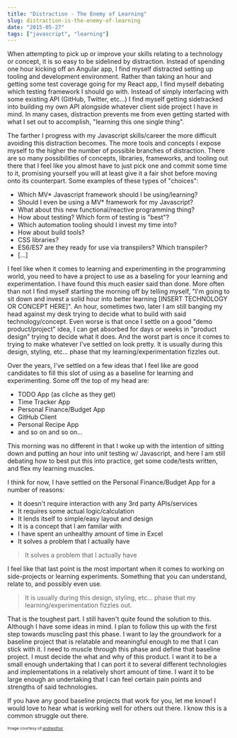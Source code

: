 ```yaml
---
title: "Distraction - The Enemy of Learning"
slug: distraction-is-the-enemy-of-learning
date: "2015-05-27"
tags: ["javascript", "learning"]
---
```


When attempting to pick up or improve your skills relating to a technology or concept, it is so easy to be sidelined by distraction. Instead of spending one hour kicking off an Angular app, I find myself distracted setting up tooling and development environment. Rather than taking an hour and getting some test coverage going for my React app, I find myself debating which testing framework I should go with. Instead of simply interfacing with some existing API (GitHub, Twitter, etc...) I find myself getting sidetracked into building my own API alongside whatever client side project I have in mind. In many cases, distraction prevents me from even getting started with what I set out to accomplish, "learning this one single thing".

The farther I progress with my Javascript skills/career the more difficult avoiding this distraction becomes. The more tools and concepts I expose myself to the higher the number of possible branches of distraction. There are so many possibilities of concepts, libraries, frameworks, and tooling out there that I feel like you almost have to just pick one and commit some time to it, promising yourself you will at least give it a fair shot before moving onto its counterpart. Some examples of these types of "choices":

- Which MV* Javascript framework should I be using/learning?
- Should I even be using a MV* framework for my Javascript?
- What about this new functional/reactive programming thing?
- How about testing? Which form of testing is "best"?
- Which automation tooling should I invest my time into?
- How about build tools?
- CSS libraries?
- ES6/ES7 are they ready for use via transpilers? Which transpiler?
- [...]

I feel like when it comes to learning and experimenting in the programming world, you need to have a project to use as a baseling for your learning and experimentation. I have found this much easier said than done. More often than not I find myself starting the morning off by telling myself, "I'm going to sit down and invest a solid hour into better learning [INSERT TECHNOLOGY OR CONCEPT HERE]". An hour, sometimes two, later I am still banging my head against my desk trying to decide what to build with said technology/concept. Even worse is that once I settle on a good "demo product/project" idea, I can get absorbed for days or weeks in "product design" trying to decide what it does. And the worst part is once it comes to trying to make whatever I've settled on look pretty. It is usually during this design, styling, etc... phase that my learning/experimentation fizzles out.

Over the years, I've settled on a few ideas that I feel like are good candidates to fill this slot of using as a baseline for learning and experimenting. Some off the top of my head are:

- TODO App (as cliche as they get)
- Time Tracker App
- Personal Finance/Budget App
- GitHub Client
- Personal Recipe App
- and so on and so on...

This morning was no different in that I woke up with the intention of sitting down and putting an hour into unit testing w/ Javascript, and here I am still debating how to best put this into practice, get some code/tests written, and flex my learning muscles.

I think for now, I have settled on the Personal Finance/Budget App for a number of reasons:

- It doesn't require interaction with any 3rd party APIs/services
- It requires some actual logic/calculation
- It lends itself to simple/easy layout and design
- It is a concept that I am familar with
- I have spent an unhealthy amount of time in Excel
- It solves a problem that I actually have

> It solves a problem that I actually have

I feel like that last point is the most important when it comes to working on side-projects or learning experiments. Something that you can understand, relate to, and possibly even use.

> It is usually during this design, styling, etc... phase that my learning/experimentation fizzles out.

That is the toughest part. I still haven't quite found the solution to this. Although I have some ideas in mind. I plan to follow this up with the first step towards muscling past this phase. I want to lay the groundwork for a baseline project that is relatable and meaningful enough to me that I can stick with it. I need to muscle through this phase and define that baseline project. I must decide the what and why of this product. I want it to be a small enough undertaking that I can port it to several different technologies and implementations in a relatively short amount of time. I want it to be large enough an undertaking that I can feel certain pain points and strengths of said technologies.

If you have any good baseline projects that work for you, let me know! I would love to hear what is working well for others out there. I know this is a common struggle out there.

<span style="font-size: xx-small;">Image courtesy of <a href="http://www.flickr.com/photos/andresthor/3963368371/" target="_blank">andresthor</a></span>
